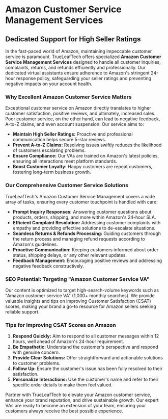 # Amazon Customer Service Management Services

## Dedicated Support for High Seller Ratings

In the fast-paced world of Amazon, maintaining impeccable customer service is paramount. TrueLeafTech offers specialized **Amazon Customer Service Management Services** designed to handle all customer inquiries, complaints, returns, and refunds efficiently and professionally. Our dedicated virtual assistants ensure adherence to Amazon's stringent 24-hour response policy, safeguarding your seller ratings and preventing negative impacts on your account health.

### Why Excellent Amazon Customer Service Matters

Exceptional customer service on Amazon directly translates to higher customer satisfaction, positive reviews, and ultimately, increased sales. Poor customer service, on the other hand, can lead to negative feedback, A-to-Z claims, and even account suspension. Our service aims to:

*   **Maintain High Seller Ratings:** Proactive and professional communication helps secure 5-star reviews.
*   **Prevent A-to-Z Claims:** Resolving issues swiftly reduces the likelihood of customers escalating problems.
*   **Ensure Compliance:** Our VAs are trained on Amazon's latest policies, ensuring all interactions meet platform standards.
*   **Boost Customer Loyalty:** Happy customers are repeat customers, fostering long-term business growth.

### Our Comprehensive Customer Service Solutions

TrueLeafTech's Amazon Customer Service Management covers a wide array of tasks, ensuring every customer touchpoint is handled with care:

*   **Prompt Inquiry Responses:** Answering customer questions about products, orders, shipping, and more within Amazon's 24-hour SLA.
*   **Efficient Complaint Resolution:** Addressing customer complaints with empathy and providing effective solutions to de-escalate situations.
*   **Seamless Returns & Refunds Processing:** Guiding customers through the return process and managing refund requests according to Amazon's guidelines.
*   **Proactive Communication:** Keeping customers informed about order status, shipping delays, or any other relevant updates.
*   **Feedback Management:** Encouraging positive reviews and addressing negative feedback constructively.

### SEO Potential: Targeting "Amazon Customer Service VA"

Our content is optimized to target high-search-volume keywords such as "Amazon customer service VA" (1,000+ monthly searches). We provide valuable insights and tips on improving Customer Satisfaction (CSAT) scores, making your brand a go-to resource for Amazon sellers seeking reliable support.

### Tips for Improving CSAT Scores on Amazon

1.  **Respond Quickly:** Aim to respond to all customer messages within 12 hours, well ahead of Amazon's 24-hour requirement.
2.  **Be Empathetic:** Understand the customer's perspective and respond with genuine concern.
3.  **Provide Clear Solutions:** Offer straightforward and actionable solutions to customer problems.
4.  **Follow Up:** Ensure the customer's issue has been fully resolved to their satisfaction.
5.  **Personalize Interactions:** Use the customer's name and refer to their specific order details to make them feel valued.

Partner with TrueLeafTech to elevate your Amazon customer service, enhance your brand reputation, and drive sustainable growth. Our expert VAs are ready to become an extension of your team, ensuring your customers always receive the best possible experience.

